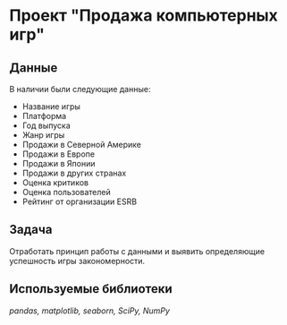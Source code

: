 # Проект "Продажа компьютерных игр"

## Данные

В наличии были следующие данные:

- Название игры  
- Платформа  
- Год выпуска
- Жанр игры
- Продажи в Северной Америке
- Продажи в Европе
- Продажи в Японии
- Продажи в других странах
- Оценка критиков
- Оценка пользователей
- Рейтинг от организации ESRB

## Задача

Отработать принцип работы с данными и выявить определяющие успешность игры закономерности. 

## Используемые библиотеки

*pandas, matplotlib, seaborn, SciPy, NumPy*
